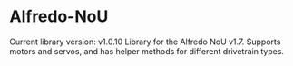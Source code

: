 # Alfredo-NoU
Current library version: v1.0.10
Library for the Alfredo NoU v1.7. Supports motors and servos, and has helper methods for different drivetrain types.